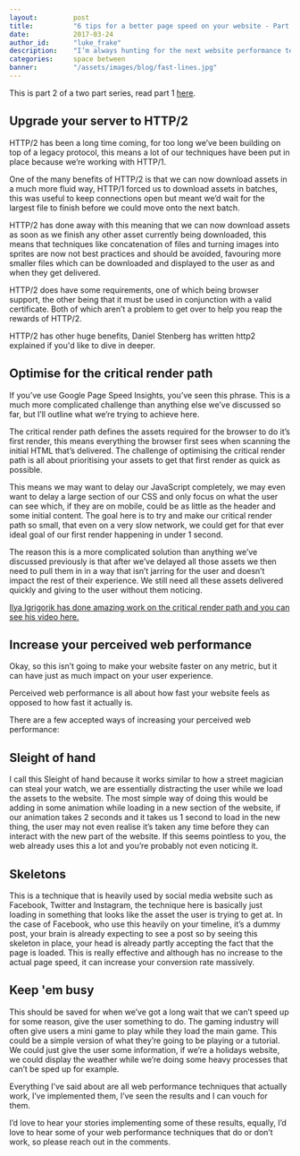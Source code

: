 ```yaml
---
layout:			post
title:			"6 tips for a better page speed on your website - Part 2"
date:			2017-03-24
author_id:		"luke_frake"
description:	"I’m always hunting for the next website performance technique to give you a better page speed. This is 6 of the best techniques that always work. Part 2"
categories:		space between
banner:			"/assets/images/blog/fast-lines.jpg"
---
```


This is part 2 of a two part series, read part 1 <a href="/space/between/2017/03/17/six-tips-for-better-page-speed-on-your-website-part-1">here</a>.

## Upgrade your server to HTTP/2

HTTP/2 has been a long time coming, for too long we’ve been building on top of a legacy protocol, this means a lot of our techniques have been put in place because we’re working with HTTP/1.

One of the many benefits of HTTP/2 is that we can now download assets in a much more fluid way, HTTP/1 forced us to download assets in batches, this was useful to keep connections open but meant we’d wait for the largest file to finish before we could move onto the next batch.

HTTP/2 has done away with this meaning that we can now download assets as soon as we finish any other asset currently being downloaded, this means that techniques like concatenation of files and turning images into sprites are now not best practices and should be avoided, favouring more smaller files which can be downloaded and displayed to the user as and when they get delivered.

HTTP/2 does have some requirements, one of which being browser support, the other being that it must be used in conjunction with a valid certificate. Both of which aren’t a problem to get over to help you reap the rewards of HTTP/2.

HTTP/2 has other huge benefits, Daniel Stenberg has written <a herf="https://bagder.gitbooks.io/http2-explained/" target="_blank">http2 explained</a> if you'd like to dive in deeper.

## Optimise for the critical render path

If you’ve use Google Page Speed Insights, you’ve seen this phrase. This is a much more complicated challenge than anything else we’ve discussed so far, but I’ll outline what we’re trying to achieve here.

The critical render path defines the assets required for the browser to do it’s first render, this means everything the browser first sees when scanning the initial HTML that’s delivered. The challenge of optimising the critical render path is all about prioritising your assets to get that first render as quick as possible.

This means we may want to delay our JavaScript completely, we may even want to delay a large section of our CSS and only focus on what the user can see which, if they are on mobile, could be as little as the header and some initial content. The goal here is to try and make our critical render path so small, that even on a very slow network, we could get for that ever ideal goal of our first render happening in under 1 second.

The reason this is a more complicated solution than anything we’ve discussed previously is that after we’ve delayed all those assets we then need to pull them in in a way that isn’t jarring for the user and doesn’t impact the rest of their experience. We still need all these assets delivered quickly and giving to the user without them noticing.

<a href="https://www.youtube.com/watch?v=YV1nKLWoARQ" target="_blank">Ilya Igrigorik has done amazing work on the critical render path and you can see his video here.</a>

## Increase your perceived web performance

Okay, so this isn’t going to make your website faster on any metric, but it can have just as much impact on your user experience.

Perceived web performance is all about how fast your website feels as opposed to how fast it actually is.

There are a few accepted ways of increasing your perceived web performance:

## Sleight of hand
I call this Sleight of hand because it works similar to how a street magician can steal your watch, we are essentially distracting the user while we load the assets to the website. The most simple way of doing this would be adding in some animation while loading in a new section of the website, if our animation takes 2 seconds and it takes us 1 second to load in the new thing, the user may not even realise it’s taken any time before they can interact with the new part of the website. If this seems pointless to you, the web already uses this a lot and you’re probably not even noticing it.

## Skeletons
This is a technique that is heavily used by social media website such as Facebook, Twitter and Instagram, the technique here is basically just loading in something that looks like the asset the user is trying to get at. In the case of Facebook, who use this heavily on your timeline, it’s a dummy post, your brain is already expecting to see a post so by seeing this skeleton in place, your head is already partly accepting the fact that the page is loaded. This is really effective and although has no increase to the actual page speed, it can increase your conversion rate massively.

## Keep 'em busy
This should be saved for when we’ve got a long wait that we can’t speed up for some reason, give the user something to do. The gaming industry will often give users a mini game to play while they load the main game. This could be a simple version of what they’re going to be playing or a tutorial. We could just give the user some information, if we’re a holidays website, we could display the weather while we’re doing some heavy processes that can’t be sped up for example.

Everything I’ve said about are all web performance techniques that actually work, I’ve implemented them, I’ve seen the results and I can vouch for them.

I’d love to hear your stories implementing some of these results, equally, I’d love to hear some of your web performance techniques that do or don’t work, so please reach out in the comments. 